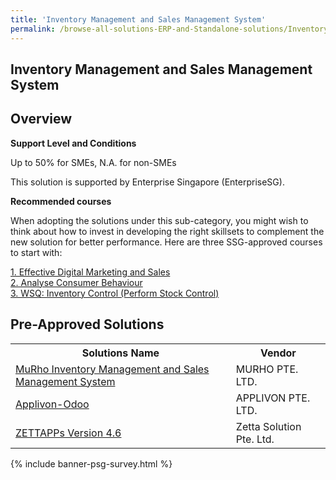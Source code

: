 ```yaml
---
title: 'Inventory Management and Sales Management System'
permalink: /browse-all-solutions-ERP-and-Standalone-solutions/Inventory-Mgmt-and-Sales-Mgmt-System
---
```


## Inventory Management and Sales Management System
## Overview

**Support Level and Conditions**

Up to 50% for SMEs, N.A. for non-SMEs

This solution is supported by Enterprise Singapore (EnterpriseSG).

**Recommended courses**

When adopting the solutions under this sub-category, you might wish to think about how to invest in developing the right skillsets to complement the new solution for better performance. Here are three SSG-approved courses to start with:

<a href='https://sfec.enterprisejobskills.gov.sg/Course_Internet/CourseDetail.aspx?CoursesReferenceNumber=TGS-2020501649'  target='_blank' rel='noopener'>1. Effective Digital Marketing and Sales</a><br>
<a href='https://sfec.enterprisejobskills.gov.sg/Course_Internet/CourseDetail.aspx?CoursesReferenceNumber=TGS-2013500384'  target='_blank' rel='noopener'>2. Analyse Consumer Behaviour</a><br>
<a href='https://sfec.enterprisejobskills.gov.sg/Course_Internet/CourseDetail.aspx?CoursesReferenceNumber=TGS-2020505675'  target='_blank' rel='noopener'>3. WSQ: Inventory Control (Perform Stock Control)</a><br>

## Pre-Approved Solutions

<table>
<tr>
<th style='width: auto;'><b>Solutions Name</b></th>
<th style='width: 30%;'><b>Vendor</b></th>
</tr>
<tr>
<td><a href='/productivity-solutions-grant/solutionrepo/200208117Z-MuRho-Invntory-MGT-nd-Sls-MGT-Systm-G' target='_blank'>MuRho Inventory Management and Sales Management System</a><br></td>
<td>MURHO PTE. LTD.</td>
</tr>
<tr>
<td><a href='/productivity-solutions-grant/solutionrepo/201721766E-ApplvonOdoo-G' target='_blank'>Applivon-Odoo</a><br></td>
<td>APPLIVON PTE. LTD.</td>
</tr>
<tr>
<td><a href='/productivity-solutions-grant/solutionrepo/201206718K-ZETTAPPs-v-46-G' target='_blank'>ZETTAPPs Version 4.6</a><br></td>
<td>Zetta Solution Pte. Ltd.</td>
</tr>
</table>

{% include banner-psg-survey.html %}
